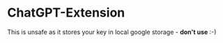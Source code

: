 # ChatGPT-Extension

This is unsafe as it stores your key in local google storage - **don't use** :-)
